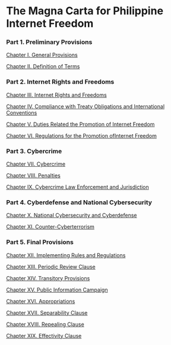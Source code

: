 The Magna Carta for Philippine Internet Freedom
===============================================

### Part 1. Preliminary Provisions

[Chapter I. General Provisions](https://github.com/ngpestelos/SB-3327/wiki/Chapter-1)

[Chapter II. Definition of Terms](https://github.com/ngpestelos/SB-3327/wiki/Chapter-2)

### Part 2. Internet Rights and Freedoms

[Chapter III. Internet Rights and Freedoms](https://github.com/ngpestelos/SB-3327/wiki/Chapter-3)

[Chapter IV. Compliance with Treaty Obligations and International Conventions](https://github.com/ngpestelos/SB-3327/wiki/Chapter-4)

[Chapter V. Duties Related the Promotion of Internet Freedom](https://github.com/ngpestelos/SB-3327/wiki/Chapter-5)

[Chapter VI. Regulations for the Promotion ofInternet Freedom](https://github.com/ngpestelos/SB-3327/wiki/Chapter-6)

### Part 3. Cybercrime

[Chapter VII. Cybercrime](https://github.com/ngpestelos/SB-3327/wiki/Chapter-7)

[Chapter VIII. Penalties](https://github.com/ngpestelos/SB-3327/wiki/Chapter-8)

[Chapter IX. Cybercrime Law Enforcement and Jurisdiction](https://github.com/ngpestelos/SB-3327/wiki/Chapter-9)

### Part 4. Cyberdefense and National Cybersecurity

[Chapter X. National Cybersecurity and Cyberdefense](https://github.com/ngpestelos/SB-3327/wiki/Chapter-10)

[Chapter XI. Counter-Cyberterrorism](https://github.com/ngpestelos/SB-3327/wiki/Chapter-11)

### Part 5. Final Provisions

[Chapter XII. Implementing Rules and Regulations](https://github.com/ngpestelos/SB-3327/wiki/Chapter-12)

[Chapter XIII. Periodic Review Clause](https://github.com/ngpestelos/SB-3327/wiki/Chapter-13)

[Chapter XIV. Transitory Provisions](https://github.com/ngpestelos/SB-3327/wiki/Chapter-14)

[Chapter XV. Public Information Campaign](https://github.com/ngpestelos/SB-3327/wiki/Chapter-15)

[Chapter XVI. Appropriations](https://github.com/ngpestelos/SB-3327/wiki/Chapter-16)

[Chapter XVII. Separability Clause](https://github.com/ngpestelos/SB-3327/wiki/Chapter-17)

[Chapter XVIII. Repealing Clause](https://github.com/ngpestelos/SB-3327/wiki/Chapter-18)

[Chapter XIX. Effectivity Clause](https://github.com/ngpestelos/SB-3327/wiki/Chapter-19)
